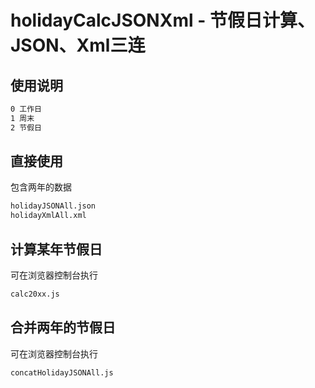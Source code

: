 holidayCalcJSONXml - 节假日计算、JSON、Xml三连
============


使用说明
----------------

``` sh
0 工作日 
1 周末 
2 节假日 
```

直接使用
----------------
包含两年的数据

``` sh
holidayJSONAll.json
holidayXmlAll.xml 
```

计算某年节假日
----------------
可在浏览器控制台执行

``` sh
calc20xx.js
```

合并两年的节假日
----------------
可在浏览器控制台执行

``` sh
concatHolidayJSONAll.js 
```

